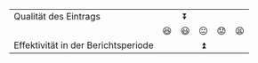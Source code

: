 |                                     |            |                   |                 |           |              |
| :---------------------------------- | :--------: | :---------------: | :-------------: | :-------: | :----------: |
| Qualität des Eintrags               |            |:arrow_double_down:|                 |           |              |
|                                     | :laughing: | :smiley:          | :neutral_face:  | :worried: | :tired_face: |
| Effektivität in der Berichtsperiode |            |                   |:arrow_double_up:|           |              |